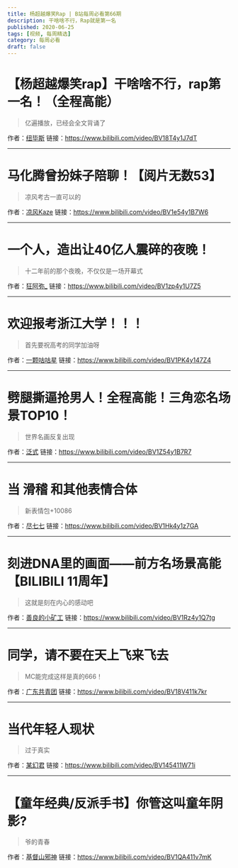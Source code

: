 ```yaml
---
title: 杨超越爆笑Rap | B站每周必看第66期
description: 干啥啥不行，Rap就是第一名
published: 2020-06-25
tags: [视频, 每周精选]
category: 每周必看
draft: false
---
```


# 【杨超越爆笑rap】干啥啥不行，rap第一名！（全程高能）
> 亿遍播放，已经会全文背诵了

作者：[纽毕斯](https://space.bilibili.com/89338806)
链接：https://www.bilibili.com/video/BV18T4y1J7dT

---

# 马化腾曾扮妹子陪聊！【阅片无数53】
> 凉风考古一直可以的

作者：[凉风Kaze](https://space.bilibili.com/14110780)
链接：https://www.bilibili.com/video/BV1e54y1B7W6

---

# 一个人，造出让40亿人震碎的夜晚！
> 十二年前的那个夜晚，不仅仅是一场开幕式

作者：[狂阿弥_](https://space.bilibili.com/3433092)
链接：https://www.bilibili.com/video/BV1zp4y1U7Z5

---

# 欢迎报考浙江大学！！！
> 首先要祝高考的同学加油呀

作者：[一颗咕咕星](https://space.bilibili.com/38606568)
链接：https://www.bilibili.com/video/BV1PK4y147Z4

---

# 劈腿撕逼抢男人！全程高能！三角恋名场景TOP10！
> 世界名画反复出现

作者：[泛式](https://space.bilibili.com/63231)
链接：https://www.bilibili.com/video/BV1Z54y1B7R7

---

# 当 滑稽 和其他表情合体
> 新表情包+10086

作者：[尽七七](https://space.bilibili.com/437549884)
链接：https://www.bilibili.com/video/BV1Hk4y1z7GA

---

# 刻进DNA里的画面——前方名场景高能【BILIBILI 11周年】
> 这就是刻在内心的感动吧

作者：[善良的小矿工](https://space.bilibili.com/586350333)
链接：https://www.bilibili.com/video/BV1Rz4y1Q7tg

---

# 同学，请不要在天上飞来飞去
> MC能完成这样是真的666！

作者：[广东共青团](https://space.bilibili.com/330383888)
链接：https://www.bilibili.com/video/BV18V411k7kr

---

# 当代年轻人现状
> 过于真实

作者：[某幻君](https://space.bilibili.com/1577804)
链接：https://www.bilibili.com/video/BV145411W71i

---

# 【童年经典/反派手书】你管这叫童年阴影?
> 爷的青春

作者：[基督山邪神](https://space.bilibili.com/29658682)
链接：https://www.bilibili.com/video/BV1QA411v7mK


